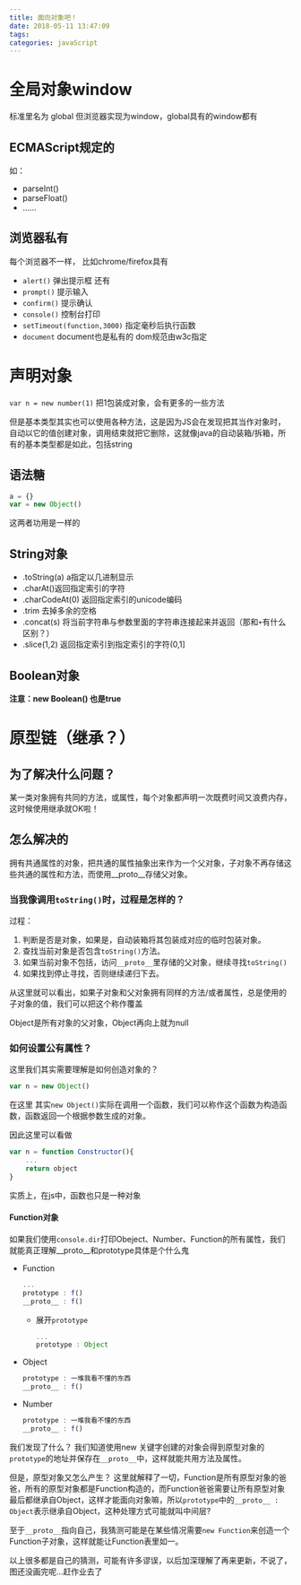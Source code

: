 ```yaml
---
title: 面向对象吧！
date: 2018-05-11 13:47:09
tags:
categories: javaScript
---
```

# 全局对象window
标准里名为 global
但浏览器实现为window，global具有的window都有
## ECMAScript规定的
如：
* parseInt()
* parseFloat()
* ……
## 浏览器私有
每个浏览器不一样，
比如chrome/firefox具有
* `alert()`
    弹出提示框
还有
* `prompt()`
    提示输入
* `confirm()`
    提示确认
* `console()`
    控制台打印
* `setTimeout(function,3000)`
    指定毫秒后执行函数
* `document`
    document也是私有的
    dom规范由w3c指定


# 声明对象
`var n = new number(1)`
把1包装成对象，会有更多的一些方法

但是基本类型其实也可以使用各种方法，这是因为JS会在发现把其当作对象时，自动以它的值创建对象，调用结束就把它删除，这就像java的自动装箱/拆箱，所有的基本类型都是如此，包括string

## 语法糖
``` js
a = {}
var = new Object()
```
这两者功用是一样的

## String对象
* .toString(a) a指定以几进制显示
* .charAt()返回指定索引的字符
* .charCodeAt(0) 返回指定索引的unicode编码
* .trim 去掉多余的空格
* .concat(s) 将当前字符串与参数里面的字符串连接起来并返回（那和`+`有什么区别？）
* .slice(1,2)  返回指定索引到指定索引的字符(0,1]

## Boolean对象
**注意：new Boolean() 也是true**

# 原型链（继承？）
## 为了解决什么问题？
某一类对象拥有共同的方法，或属性，每个对象都声明一次既费时间又浪费内存，这时候使用继承就OK啦！

## 怎么解决的
拥有共通属性的对象，把共通的属性抽象出来作为一个父对象，子对象不再存储这些共通的属性和方法，而使用__proto__存储父对象。

### 当我像调用`toString()`时，过程是怎样的？
过程：
1. 判断是否是对象，如果是，自动装箱将其包装成对应的临时包装对象。
2. 查找当前对象是否包含`toString()`方法。
3. 如果当前对象不包括，访问`__proto__`里存储的父对象，继续寻找`toString()`
4. 如果找到停止寻找，否则继续递归下去。

从这里就可以看出，如果子对象和父对象拥有同样的方法/或者属性，总是使用的子对象的值，我们可以把这个称作覆盖

Object是所有对象的父对象，Object再向上就为null

### 如何设置公有属性？
这里我们其实需要理解是如何创造对象的？
``` js
var n = new Object()
```
在这里 其实`new Object()`实际在调用一个函数，我们可以称作这个函数为构造函数，函数返回一个根据参数生成的对象。

因此这里可以看做
``` js
var n = function Constructor(){
    ...
    return object
}
```

实质上，在js中，函数也只是一种对象

#### Function对象
如果我们使用`console.dir`打印Obeject、Number、Function的所有属性，我们就能真正理解__proto__和prototype具体是个什么鬼
* Function
    ``` js
    ...
    prototype : f()
    __proto__ : f()
    ```
    * 展开`prototype`
        ``` js
        ...
        prototype : Object
        ```
* Object
    ``` js
    prototype : 一堆我看不懂的东西
    __proto__ : f()
    ```
* Number
    ``` js
    prototype : 一堆我看不懂的东西
    __proto__ : f()
    ```

我们发现了什么？
我们知道使用new 关键字创建的对象会得到原型对象的`prototype`的地址并保存在`__proto__`中，这样就能共用方法及属性。

但是，原型对象又怎么产生？
这里就解释了一切，Function是所有原型对象的爸爸，所有的原型对象都是Function构造的，而Function爸爸需要让所有原型对象最后都继承自Object，这样才能面向对象嘛，所以`prototype`中的`__proto__ : Object`表示继承自Object，这种处理方式可能就叫中间层?

至于`__proto__`指向自己，我猜测可能是在某些情况需要`new Function`来创造一个Function子对象，这样就能让Function表里如一。

以上很多都是自己的猜测，可能有许多谬误，以后加深理解了再来更新，不说了，图还没画完呢...赶作业去了
